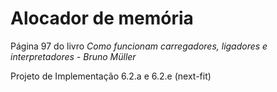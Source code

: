 # Alocador de memória

Página 97 do livro *Como funcionam carregadores, ligadores e interpretadores - Bruno Müller*

Projeto de Implementação 6.2.a e 6.2.e (next-fit)
